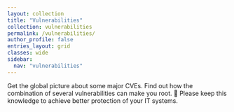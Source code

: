```yaml
---
layout: collection
title: "Vulnerabilities"
collection: vulnerabilities
permalink: /vulnerabilities/
author_profile: false
entries_layout: grid
classes: wide
sidebar:
  nav: "vulnerabilities"
---
```


Get the global picture about some major CVEs. Find out how the combination of several vulnerabilities can make you root. :partying_face: Please keep this knowledge to achieve better protection of your IT systems.
